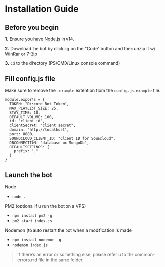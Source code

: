 # Installation Guide

## Before you begin

**1.** Ensure you have [Node.js](https://nodejs.org/en/download/) in v14.

**2.** Download the bot by clicking on the "Code" button and then unzip it w/ WinRar or 7-Zip

**3.** `cd` to the directory (PS/CMD/Linux console command)


## Fill config.js file

Make sure to remove the `.example` extention from the `config.js.example` file.

```
module.exports = {
  TOKEN: "Discord Bot Token",
  MAX_PLAYLIST_SIZE: 25,
  STAY_TIME: 10,
  DEFAULT_VOLUME: 100,
  id: "client id",
  clientSecret: "client secret",
  domain: "http://localhost",
  port: 8080,
  SOUNDCLOUD_CLIENT_ID: "Client ID for Souncloud",
  DBCONNECTION: "database on MongoDb",
  DEFAULTSETTINGS: {
    prefix: "."
  }
}
```
 
 ## Launch the bot

Node
 - `node .`

PM2 (optional if u run the bot on a VPS)
 - `npm install pm2 -g`
 - `pm2 start index.js`

Nodemon (to auto restart the bot when a modification is made)
 - `npm install nodemon -g`
 - `nodemon index.js`
 
 > If there's an error or something else, please refer u to the common-errors.md file in the same folder.

